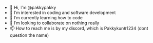 - 👋 Hi, I’m @pakkypakky
- 👀 I’m interested in coding and software development
- 🌱 I’m currently learning how to code
- 💞️ I’m looking to collaborate on nothing really
- 📫 How to reach me is by my discord, which is Pakkykun#1234 (dont question the name)
